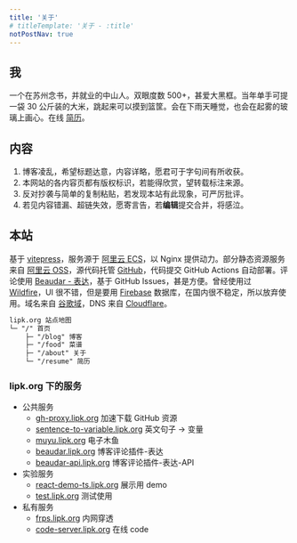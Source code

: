 ```yaml
---
title: '关于'
# titleTemplate: '关于 - :title'
notPostNav: true
---
```


## 我

一个在苏州念书，并就业的中山人。双眼度数 500+，甚爱大黑框。当年单手可提一袋 30 公斤装的大米，跳起来可以摸到篮筐。会在下雨天睡觉，也会在起雾的玻璃上画心。在线 [简历](/resume)。

## 内容

1. 博客凌乱，希望标题达意，内容详略，愿君可于字句间有所收获。
2. 本网站的各内容页都有版权标识，若能得欣赏，望转载标注来源。
3. 反对抄袭与简单的复制粘贴，若发现本站有此现象，可严厉批评。
4. 若见内容错漏、超链失效，愿寄言告，若**编辑**提交合并，将感泣。

## 本站

基于 [vitepress](http://vitepress.dev)，服务源于 [阿里云 ECS](https://www.aliyun.com/product/ecs/)，以 Nginx 提供动力。部分静态资源服务来自 [阿里云 OSS](https://www.aliyun.com/product/oss/)，源代码托管 [GitHub](https://github.com/zsdycs/lipk.org)，代码提交 GitHub Actions 自动部署。评论使用 [Beaudar - 表达](https://beaudar.lipk.org/)，基于 GitHub Issues，甚是方便。曾经使用过 [Wildfire](https://wildfire.js.org)，UI 很不错，但是要用 [Firebase](https://firebase.google.com) 数据库，在国内很不稳定，所以放弃使用。域名来自 [谷歌域](https://domains.google/)，DNS 来自 [Cloudflare](https://www.cloudflare.com/)。

```markdown
lipk.org 站点地图
└─ "/" 首页
    ├─ "/blog" 博客
    ├─ "/food" 菜谱
    ├─ "/about" 关于
    └─ "/resume" 简历
```

### lipk.org 下的服务

- 公共服务
  - [gh-proxy.lipk.org](http://gh-proxy.lipk.org) 加速下载 GitHub 资源
  - [sentence-to-variable.lipk.org](https://sentence-to-variable.lipk.org) 英文句子 → 变量
  - [muyu.lipk.org](http://muyu.lipk.org) 电子木鱼
  - [beaudar.lipk.org](http://beaudar.lipk.org) 博客评论插件-表达
  - [beaudar-api.lipk.org](http://beaudar-api.lipk.org) 博客评论插件-表达-API
- 实验服务
  - [react-demo-ts.lipk.org](http://react-demo-ts.lipk.org) 展示用 demo
  - [test.lipk.org](http://test.lipk.org) 测试使用
- 私有服务
  - [frps.lipk.org](http://frps.lipk.org) 内网穿透
  - [code-server.lipk.org](http://code-server.lipk.org) 在线 code
